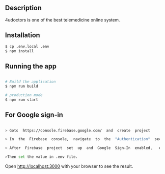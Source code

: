 ## Description

4udoctors is one of the best telemedicine online system.

## Installation

```bash
$ cp .env.local .env
$ npm install
```

## Running the app

```bash

# Build the application
$ npm run build

# production mode
$ npm run start

```

## For Google sign-in

```bash

> Goto  https://console.firebase.google.com/  and  create  project

> In  the  Firebase  console,  navigate  to  the  "Authentication"  section  and then the  "Sign-in method"  tab.  Enable  the  "Google"  sign-in  provider.

> After  Firebase  project  set  up  and  Google  Sign-In  enabled,   obtain  the  Firebase  configuration  object  from  the  Firebase  console.

>Then set the value in .env file.

```

Open [http://localhost:3000](http://localhost:3000) with your browser to see the result.
